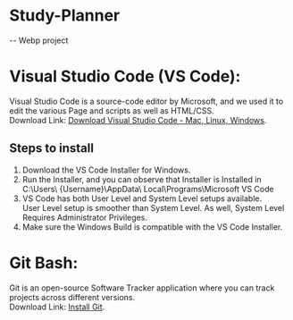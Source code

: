 # Study-Planner
-- Webp project
# Visual Studio Code (VS Code):
Visual Studio Code is a source-code editor by Microsoft, and we used it to edit the various Page and scripts as well as HTML/CSS.<br/>
Download Link: [Download Visual Studio Code - Mac, Linux, Windows](https://code.visualstudio.com/download).
## Steps to install
1. Download the VS Code Installer for Windows.
2. Run the Installer, and you can observe that Installer is Installed in
    C:\Users\ {Username}\AppData\ Local\Programs\Microsoft VS Code
3. VS Code has both User Level and System Level setups available.<br/>
User Level setup is smoother than System Level. As well, System Level Requires Administrator Privileges.
4. Make sure the Windows Build is compatible with the VS Code Installer.

# Git Bash:
Git is an open-source Software Tracker application where you can track projects across different versions.<br/>
Download Link: [Install Git](https://git-scm.com/downloads).

